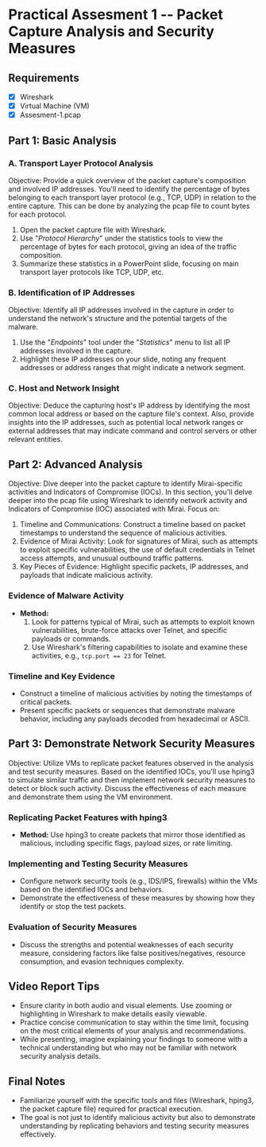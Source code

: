 # Practical Assesment 1 -- Packet Capture Analysis and Security Measures

## Requirements

- [x] Wireshark
- [x] Virtual Machine (VM) 
- [x] Assesment-1.pcap

## Part 1: Basic Analysis

### A. Transport Layer Protocol Analysis

Objective: Provide a quick overview of the packet capture's composition and involved IP addresses. You'll need to identify the percentage of bytes belonging to each transport layer protocol (e.g., TCP, UDP) in relation to the entire capture. This can be done by analyzing the pcap file to count bytes for each protocol.

  1. Open the packet capture file with Wireshark.
  2. Use "_Protocol Hierarchy_" under the statistics tools to view the percentage of bytes for each protocol, giving an idea of the traffic composition.
  3. Summarize these statistics in a PowerPoint slide, focusing on main transport layer protocols like TCP, UDP, etc.

### B. Identification of IP Addresses

Objective: Identify all IP addresses involved in the capture in order to understand the network's structure and the potential targets of the malware.

  1. Use the "_Endpoints_" tool under the "_Statistics_" menu to list all IP addresses involved in the capture.
  2. Highlight these IP addresses on your slide, noting any frequent addresses or address ranges that might indicate a network segment.

### C. Host and Network Insight

Objective: Deduce the capturing host's IP address by identifying the most common local address or based on the capture file's context. Also, provide insights into the IP addresses, such as potential local network ranges or external addresses that may indicate command and control servers or other relevant entities.

## Part 2: Advanced Analysis

Objective: Dive deeper into the packet capture to identify Mirai-specific activities and Indicators of Compromise (IOCs). In this section, you'll delve deeper into the pcap file using Wireshark to identify network activity and Indicators of Compromise (IOC) associated with Mirai. Focus on:

1. Timeline and Communications: Construct a timeline based on packet timestamps to understand the sequence of malicious activities.
2. Evidence of Mirai Activity: Look for signatures of Mirai, such as attempts to exploit specific vulnerabilities, the use of default credentials in Telnet access attempts, and unusual outbound traffic patterns.
3. Key Pieces of Evidence: Highlight specific packets, IP addresses, and payloads that indicate malicious activity.

### Evidence of Malware Activity
- **Method:**
  1. Look for patterns typical of Mirai, such as attempts to exploit known vulnerabilities, brute-force attacks over Telnet, and specific payloads or commands.
  2. Use Wireshark's filtering capabilities to isolate and examine these activities, e.g., `tcp.port == 23` for Telnet.

### Timeline and Key Evidence
- Construct a timeline of malicious activities by noting the timestamps of critical packets.
- Present specific packets or sequences that demonstrate malware behavior, including any payloads decoded from hexadecimal or ASCII.

## Part 3: Demonstrate Network Security Measures

Objective: Utilize VMs to replicate packet features observed in the analysis and test security measures. Based on the identified IOCs, you'll use hping3 to simulate similar traffic and then implement network security measures to detect or block such activity. Discuss the effectiveness of each measure and demonstrate them using the VM environment.

### Replicating Packet Features with hping3
- **Method:** Use hping3 to create packets that mirror those identified as malicious, including specific flags, payload sizes, or rate limiting.

### Implementing and Testing Security Measures
- Configure network security tools (e.g., IDS/IPS, firewalls) within the VMs based on the identified IOCs and behaviors.
- Demonstrate the effectiveness of these measures by showing how they identify or stop the test packets.

### Evaluation of Security Measures
- Discuss the strengths and potential weaknesses of each security measure, considering factors like false positives/negatives, resource consumption, and evasion techniques complexity.

## Video Report Tips
- Ensure clarity in both audio and visual elements. Use zooming or highlighting in Wireshark to make details easily viewable.
- Practice concise communication to stay within the time limit, focusing on the most critical elements of your analysis and recommendations.
- While presenting, imagine explaining your findings to someone with a technical understanding but who may not be familiar with network security analysis details.

## Final Notes
- Familiarize yourself with the specific tools and files (Wireshark, hping3, the packet capture file) required for practical execution.
- The goal is not just to identify malicious activity but also to demonstrate understanding by replicating behaviors and testing security measures effectively.
